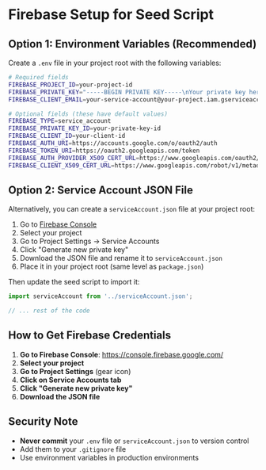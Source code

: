 # Firebase Setup for Seed Script

## Option 1: Environment Variables (Recommended)

Create a `.env` file in your project root with the following variables:

```bash
# Required fields
FIREBASE_PROJECT_ID=your-project-id
FIREBASE_PRIVATE_KEY="-----BEGIN PRIVATE KEY-----\nYour private key here\n-----END PRIVATE KEY-----"
FIREBASE_CLIENT_EMAIL=your-service-account@your-project.iam.gserviceaccount.com

# Optional fields (these have default values)
FIREBASE_TYPE=service_account
FIREBASE_PRIVATE_KEY_ID=your-private-key-id
FIREBASE_CLIENT_ID=your-client-id
FIREBASE_AUTH_URI=https://accounts.google.com/o/oauth2/auth
FIREBASE_TOKEN_URI=https://oauth2.googleapis.com/token
FIREBASE_AUTH_PROVIDER_X509_CERT_URL=https://www.googleapis.com/oauth2/v1/certs
FIREBASE_CLIENT_X509_CERT_URL=https://www.googleapis.com/robot/v1/metadata/x509/your-service-account%40your-project.iam.gserviceaccount.com
```

## Option 2: Service Account JSON File

Alternatively, you can create a `serviceAccount.json` file at your project root:

1. Go to [Firebase Console](https://console.firebase.google.com/)
2. Select your project
3. Go to Project Settings → Service Accounts
4. Click "Generate new private key"
5. Download the JSON file and rename it to `serviceAccount.json`
6. Place it in your project root (same level as `package.json`)

Then update the seed script to import it:

```typescript
import serviceAccount from '../serviceAccount.json';

// ... rest of the code
```

## How to Get Firebase Credentials

1. **Go to Firebase Console**: https://console.firebase.google.com/
2. **Select your project**
3. **Go to Project Settings** (gear icon)
4. **Click on Service Accounts tab**
5. **Click "Generate new private key"**
6. **Download the JSON file**

## Security Note

- **Never commit** your `.env` file or `serviceAccount.json` to version control
- Add them to your `.gitignore` file
- Use environment variables in production environments
